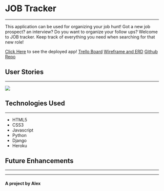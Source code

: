 # JOB Tracker
***
This application can be used for organizing your job hunt! Got a new job prospect? an interview? Do you want to organize your follow ups? Welcome to JOB tracker. Keep track of everything you need when searching for that new role!

[Click Here]() to see the deployed app!
[Trello Board]()
[Wireframe and ERD](https://www.figma.com/file/jB8r7v6gBQ3mrTQs3rChez/Job-Tracker-Application-in-Django?node-id=0%3A1)
[Github Repo](https://github.com/dominikconway/jobtracker)


## User Stories
***
 ![](https://i.imgur.com/6QKGiPj.png)

## Technologies Used 
***
- HTML5
- CSS3
- Javascript
- Python
- Django
- Heroku


## Future Enhancements
***



***
#### A project by Alex